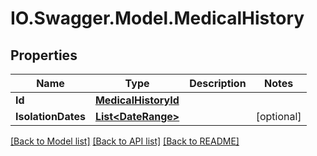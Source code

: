 # IO.Swagger.Model.MedicalHistory
## Properties

Name | Type | Description | Notes
------------ | ------------- | ------------- | -------------
**Id** | [**MedicalHistoryId**](MedicalHistoryId.md) |  | 
**IsolationDates** | [**List&lt;DateRange&gt;**](DateRange.md) |  | [optional] 

[[Back to Model list]](../README.md#documentation-for-models) [[Back to API list]](../README.md#documentation-for-api-endpoints) [[Back to README]](../README.md)

